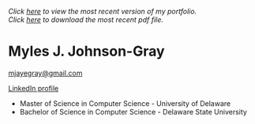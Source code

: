 _Click [here](https://gitmyles.github.io/Resume/) to view the most recent version of my portfolio._ <br>
_Click [here](https://github.com/gitmyles/Resume/raw/main/Resume.pdf) to download the most recent pdf file._

# Myles J. Johnson-Gray
mjayegray@gmail.com

[LinkedIn profile](https://www.linkedin.com/in/myles-johnson-gray-a34a2a147/)

* Master of Science in Computer Science - University of Delaware
* Bachelor of Science in Computer Science - Delaware State University

<!--
### Hi there 👋

**gitmyles/gitmyles** is a ✨ _special_ ✨ repository because its `README.md` (this file) appears on your GitHub profile.

Here are some ideas to get you started:

- 🔭 I’m currently working on ...
- 🌱 I’m currently learning ...
- 👯 I’m looking to collaborate on ...
- 🤔 I’m looking for help with ...
- 💬 Ask me about ...
- 📫 How to reach me: ...
- 😄 Pronouns: ...
- ⚡ Fun fact: ...
-->
